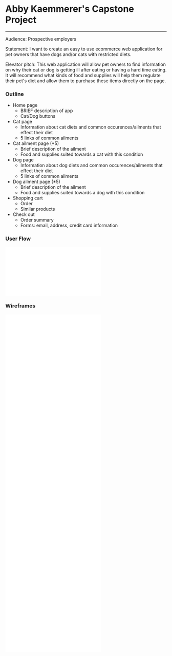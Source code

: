 # Abby Kaemmerer's Capstone Project
----------------------------------

Audience: Prospective employers

Statement: I want to create an easy to use ecommerce web application for pet owners that have dogs and/or cats with restricted diets. 

Elevator pitch: This web application will allow pet owners to find information on why their cat or dog is getting ill after eating or having a hard time eating. It will recommend what kinds of food and supplies will help them regulate their pet's diet and allow them to purchase these items directly on the page.

### Outline
* Home page
    * BRIEF description of app
    * Cat/Dog buttons
* Cat page
    * Information about cat diets and common occurences/ailments that effect their diet
    * 5 links of common ailments
* Cat ailment page (*5)
    * Brief description of the ailment
    * Food and supplies suited towards a cat with this condition
* Dog page
    * Information about dog diets and common occurences/ailments that effect their diet
    * 5 links of common ailments
* Dog ailment page (*5)
    * Brief description of the ailment
    * Food and supplies suited towards a dog with this condition
* Shopping cart
    * Order
    * Similar products
* Check out
    * Order summary
    * Forms: email, address, credit card information

### User Flow
![User Flow](./CapstoneProject/UserFlow.capstone.pdf)
### Wireframes
![Home Page](./CapstoneProject/Title.capstone.pdf)
![Cat Page](abbykaemmerer/Code/SavvyCoders/CapstoneProject/CatPage.capstone.pdf)
![Cat Ail](abbykaemmerer/Code/SavvyCoders/CapstoneProject/CatAil.capstone.pdf)
![Dog Page](abbykaemmerer/Code/SavvyCoders/CapstoneProject/DogPage.capstone.pdf)
![Dog Ail](abbykaemmerer/Code/SavvyCoders/CapstoneProject/DogAil.capstone.pdf)
![Cart](abbykaemmerer/Code/SavvyCoders/CapstoneProject/Cart.capstone.pdf)
![Check Out](abbykaemmerer/Code/SavvyCoders/CapstoneProject/CheckOut.capstone.pdf)

